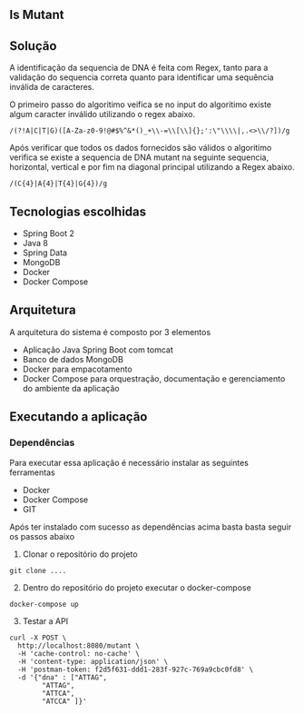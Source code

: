 ## Is Mutant


## Solução

A identificação da sequencia de DNA é feita com Regex, tanto para a validação do sequencia correta quanto para identificar uma sequência inválida de caracteres.

O primeiro passo do algoritimo veifica  se no input do algoritimo existe algum caracter inválido utilizando o regex abaixo.
  
```
/(?!A|C|T|G)([A-Za-z0-9!@#$%^&*()_+\\-=\\[\\]{};':\"\\\\|,.<>\\/?])/g
```

Após verificar que todos os dados fornecidos são válidos o algoritimo verifica se existe a sequencia de DNA mutant na seguinte sequencia, horizontal, vertical e por fim na diagonal principal utilizando a Regex abaixo. 
```
/(C{4}|A{4}|T{4}|G{4})/g
```

## Tecnologias escolhidas
- Spring Boot 2
- Java 8
- Spring Data
- MongoDB
- Docker
- Docker Compose

## Arquitetura

A arquitetura do sistema é composto por 3 elementos
- Aplicação Java Spring Boot com tomcat 
- Banco de dados MongoDB
- Docker para empacotamento 
- Docker Compose para orquestração, documentação e gerenciamento do ambiente da aplicação

## Executando a aplicação

###  Dependências

Para executar essa aplicação é necessário instalar as seguintes ferramentas
- Docker
- Docker Compose
- GIT

Após ter instalado com sucesso as dependências acima basta basta seguir os passos abaixo

 1. Clonar o repositório do projeto

```
git clone ....
```

 2. Dentro do repositório do projeto executar o docker-compose

```
docker-compose up 
```

3. Testar a API
```
curl -X POST \
  http://localhost:8080/mutant \
  -H 'cache-control: no-cache' \
  -H 'content-type: application/json' \
  -H 'postman-token: f2d5f631-ddd1-283f-927c-769a9cbc0fd8' \
  -d '{"dna" : ["ATTAG",
        "ATTAG",
        "ATTCA",
        "ATCCA" ]}'
```


